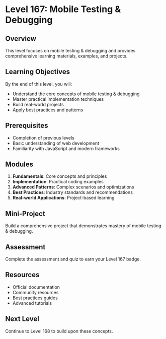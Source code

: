 # Level 167: Mobile Testing & Debugging

## Overview
This level focuses on mobile testing & debugging and provides comprehensive learning materials, examples, and projects.

## Learning Objectives
By the end of this level, you will:
- Understand the core concepts of mobile testing & debugging
- Master practical implementation techniques
- Build real-world projects
- Apply best practices and patterns

## Prerequisites
- Completion of previous levels
- Basic understanding of web development
- Familiarity with JavaScript and modern frameworks

## Modules
1. **Fundamentals**: Core concepts and principles
2. **Implementation**: Practical coding examples
3. **Advanced Patterns**: Complex scenarios and optimizations
4. **Best Practices**: Industry standards and recommendations
5. **Real-world Applications**: Project-based learning

## Mini-Project
Build a comprehensive project that demonstrates mastery of mobile testing & debugging.

## Assessment
Complete the assessment and quiz to earn your Level 167 badge.

## Resources
- Official documentation
- Community resources
- Best practices guides
- Advanced tutorials

## Next Level
Continue to Level 168 to build upon these concepts.
